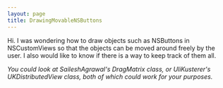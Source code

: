 ```yaml
---
layout: page
title: DrawingMovableNSButtons
---
```


Hi.  I was wondering how to draw objects such as NSButtons in NSCustomViews so that the objects can be moved around freely by the user.  I also would like to know if there is a way to keep track of them all.

*You could look at SaileshAgrawal's DragMatrix class, or UliKusterer's UKDistributedView class, both of which could work for your purposes.*

